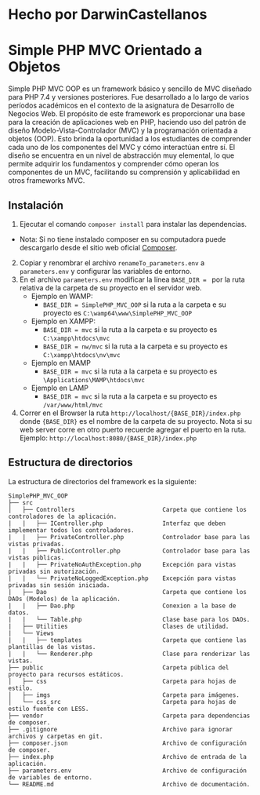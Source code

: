 # Hecho por DarwinCastellanos
# Simple PHP MVC Orientado a Objetos

Simple PHP MVC OOP es un framework básico y sencillo de MVC diseñado para PHP 7.4 y versiones posteriores. Fue desarrollado a lo largo de varios períodos académicos en el contexto de la asignatura de Desarrollo de Negocios Web. El propósito de este framework es proporcionar una base para la creación de aplicaciones web en PHP, haciendo uso del patrón de diseño Modelo-Vista-Controlador (MVC) y la programación orientada a objetos (OOP). Esto brinda la oportunidad a los estudiantes de comprender cada uno de los componentes del MVC y cómo interactúan entre sí. El diseño se encuentra en un nivel de abstracción muy elemental, lo que permite adquirir los fundamentos y comprender cómo operan los componentes de un MVC, facilitando su comprensión y aplicabilidad en otros frameworks MVC.

## Instalación

1. Ejecutar el comando `composer install` para instalar las dependencias.
  - Nota: Si no tiene instalado composer en su computadora puede descargarlo desde el sitio web oficial [Composer](https://getcomposer.org/download/).
2. Copiar y renombrar el archivo `renameTo_parameters.env` a `parameters.env` y configurar las variables de entorno.
3. En el archivo `parameters.env` modificar la línea `BASE_DIR = ` por la ruta relativa de la carpeta de su proyecto en el servidor web.
    - Ejemplo en WAMP:
        - `BASE_DIR = SimplePHP_MVC_OOP` si la ruta a la carpeta e su proyecto es `C:\wamp64\www\SimplePHP_MVC_OOP`
    - Ejemplo en XAMPP:
        - `BASE_DIR = mvc` si la ruta a la carpeta e su proyecto es `C:\xampp\htdocs\mvc`
        - `BASE_DIR = nw/mvc` si la ruta a la carpeta e su proyecto es `C:\xampp\htdocs\nv\mvc`
    - Ejemplo en MAMP
        - `BASE_DIR = mvc` si la ruta a la carpeta e su proyecto es `\Applications\MAMP\htdocs\mvc`
    - Ejemplo en LAMP
        - `BASE_DIR = mvc` si la ruta a la carpeta e su proyecto es `/var/www/html/mvc`
4. Correr en el Browser la ruta `http://localhost/{BASE_DIR}/index.php` donde `{BASE_DIR}` es el nombre de la carpeta de su proyecto. Nota si su web server corre en otro puerto recuerde agregar el puerto en la ruta. Ejemplo: `http://localhost:8080/{BASE_DIR}/index.php`

## Estructura de directorios

La estructura de directorios del framework es la siguiente:

```
SimplePHP_MVC_OOP
├── src
│   ├── Controllers                         Carpeta que contiene los controladores de la aplicación.
|   |   ├── IController.php                 Interfaz que deben implementar todos los controladores.
|   |   ├── PrivateController.php           Controlador base para las vistas privadas.
|   |   ├── PublicController.php            Controlador base para las vistas públicas.
|   |   ├── PrivateNoAuthException.php      Excepción para vistas privadas sin autorización.
|   |   └── PrivateNoLoggedException.php    Excepción para vistas privadas sin sesión iniciada.
|   ├── Dao                                 Carpeta que contiene los DAOs (Modelos) de la aplicación.
|   |   ├── Dao.php                         Conexion a la base de datos.
|   |   └── Table.php                       Clase base para los DAOs.
|   ├── Utilities                           Clases de utilidad.
|   └── Views
|   |   ├── templates                       Carpeta que contiene las plantillas de las vistas.
|   |   └── Renderer.php                    Clase para renderizar las vistas.
├── public                                  Carpeta pública del proyecto para recursos estáticos.
│   ├── css                                 Carpeta para hojas de estilo.  
│   ├── imgs                                Carpeta para imágenes.
│   └── css_src                             Carpeta para hojas de estilo fuente con LESS.
├── vendor                                  Carpeta para dependencias de composer.
├── .gitignore                              Archivo para ignorar archivos y carpetas en git.
├── composer.json                           Archivo de configuración de composer.
├── index.php                               Archivo de entrada de la aplicación.
├── parameters.env                          Archivo de configuración de variables de entorno.
└── README.md                               Archivo de documentación.
```
